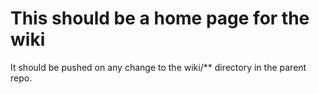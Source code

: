 # This should be a home page for the wiki

It should be pushed on any change to the wiki/** directory in the parent repo.
